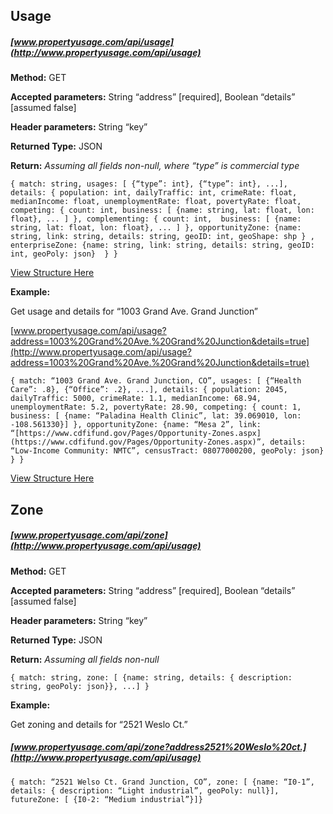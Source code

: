 ## Usage

##### [www.propertyusage.com/api/usage](http://www.propertyusage.com/api/usage)

**Method:** GET

**Accepted parameters:** String “address” [required], Boolean “details” [assumed false]

**Header parameters:** String “key”

**Returned Type:** JSON

**Return:** *Assuming all fields non-null, where “type” is commercial type*

```{ match: string, usages: [ {“type”: int}, {“type”: int}, ...], details: { population: int, dailyTraffic: int, crimeRate: float, medianIncome: float, unemploymentRate: float, povertyRate: float, competing: { count: int, business: [ {name: string, lat: float, lon: float}, ... ] }, complementing: { count: int,  business: [ {name: string, lat: float, lon: float}, ... ] }, opportunityZone: {name: string, link: string, details: string, geoID: int, geoShape: shp } , enterpriseZone: {name: string, link: string, details: string, geoID: int, geoPoly: json}  } }```

[View Structure Here](https://jsoneditoronline.org/?id=38a8fb67cdd24c2b8c7d713ea5c07c89)

**Example:**

Get usage and details for “1003 Grand Ave. Grand Junction”


[www.propertyusage.com/api/usage?address=1003%20Grand%20Ave.%20Grand%20Junction&details=true](http://www.propertyusage.com/api/usage?address=1003%20Grand%20Ave.%20Grand%20Junction&details=true)

  
```{ match: “1003 Grand Ave. Grand Junction, CO”, usages: [ {“Health Care”: .8}, {“Office”: .2}, ...], details: { population: 2045, dailyTraffic: 5000, crimeRate: 1.1, medianIncome: 68.94, unemploymentRate: 5.2, povertyRate: 28.90, competing: { count: 1, business: [ {name: “Paladina Health Clinic”, lat: 39.069010, lon: -108.561330}] }, opportunityZone: {name: “Mesa 2”, link: “[https://www.cdfifund.gov/Pages/Opportunity-Zones.aspx](https://www.cdfifund.gov/Pages/Opportunity-Zones.aspx)”, details: “Low-Income Community: NMTC”, censusTract: 08077000200, geoPoly: json} } }```

[View Structure Here](https://jsoneditoronline.org/?id=ecd994e4f6b749cbb195efbd72842feb)

## Zone

##### [www.propertyusage.com/api/zone](http://www.propertyusage.com/api/usage)

**Method:** GET

**Accepted parameters:** String “address” [required], Boolean “details” [assumed false]

**Header parameters:** String “key”

**Returned Type:** JSON

**Return:** *Assuming all fields non-null*

```{ match: string, zone: [ {name: string, details: { description: string, geoPoly: json}}, ...] }```

**Example:**

Get zoning and details for “2521 Weslo Ct.”

##### [www.propertyusage.com/api/zone?address2521%20Weslo%20ct.](http://www.propertyusage.com/api/usage)
 
```{ match: “2521 Welso Ct. Grand Junction, CO”, zone: [ {name: “I0-1”, details: { description: “Light industrial”, geoPoly: null}], futureZone: [ {I0-2: “Medium industrial”}]}```

